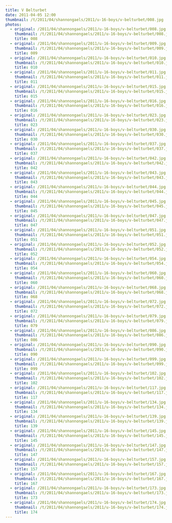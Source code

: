 ```yaml
---
title: V Belturbet
date: 2011-04-05 12:00
thumbnail: /t/2011/04/shannongaels/2011/u-16-boys/v-belturbet/008.jpg
photos:
  - original: /2011/04/shannongaels/2011/u-16-boys/v-belturbet/008.jpg
    thumbnail: /t/2011/04/shannongaels/2011/u-16-boys/v-belturbet/008.jpg
    title: 008
  - original: /2011/04/shannongaels/2011/u-16-boys/v-belturbet/009.jpg
    thumbnail: /t/2011/04/shannongaels/2011/u-16-boys/v-belturbet/009.jpg
    title: 009
  - original: /2011/04/shannongaels/2011/u-16-boys/v-belturbet/010.jpg
    thumbnail: /t/2011/04/shannongaels/2011/u-16-boys/v-belturbet/010.jpg
    title: 010
  - original: /2011/04/shannongaels/2011/u-16-boys/v-belturbet/011.jpg
    thumbnail: /t/2011/04/shannongaels/2011/u-16-boys/v-belturbet/011.jpg
    title: 011
  - original: /2011/04/shannongaels/2011/u-16-boys/v-belturbet/015.jpg
    thumbnail: /t/2011/04/shannongaels/2011/u-16-boys/v-belturbet/015.jpg
    title: 015
  - original: /2011/04/shannongaels/2011/u-16-boys/v-belturbet/016.jpg
    thumbnail: /t/2011/04/shannongaels/2011/u-16-boys/v-belturbet/016.jpg
    title: 016
  - original: /2011/04/shannongaels/2011/u-16-boys/v-belturbet/023.jpg
    thumbnail: /t/2011/04/shannongaels/2011/u-16-boys/v-belturbet/023.jpg
    title: 023
  - original: /2011/04/shannongaels/2011/u-16-boys/v-belturbet/030.jpg
    thumbnail: /t/2011/04/shannongaels/2011/u-16-boys/v-belturbet/030.jpg
    title: 030
  - original: /2011/04/shannongaels/2011/u-16-boys/v-belturbet/037.jpg
    thumbnail: /t/2011/04/shannongaels/2011/u-16-boys/v-belturbet/037.jpg
    title: 037
  - original: /2011/04/shannongaels/2011/u-16-boys/v-belturbet/042.jpg
    thumbnail: /t/2011/04/shannongaels/2011/u-16-boys/v-belturbet/042.jpg
    title: 042
  - original: /2011/04/shannongaels/2011/u-16-boys/v-belturbet/043.jpg
    thumbnail: /t/2011/04/shannongaels/2011/u-16-boys/v-belturbet/043.jpg
    title: 043
  - original: /2011/04/shannongaels/2011/u-16-boys/v-belturbet/044.jpg
    thumbnail: /t/2011/04/shannongaels/2011/u-16-boys/v-belturbet/044.jpg
    title: 044
  - original: /2011/04/shannongaels/2011/u-16-boys/v-belturbet/045.jpg
    thumbnail: /t/2011/04/shannongaels/2011/u-16-boys/v-belturbet/045.jpg
    title: 045
  - original: /2011/04/shannongaels/2011/u-16-boys/v-belturbet/047.jpg
    thumbnail: /t/2011/04/shannongaels/2011/u-16-boys/v-belturbet/047.jpg
    title: 047
  - original: /2011/04/shannongaels/2011/u-16-boys/v-belturbet/051.jpg
    thumbnail: /t/2011/04/shannongaels/2011/u-16-boys/v-belturbet/051.jpg
    title: 051
  - original: /2011/04/shannongaels/2011/u-16-boys/v-belturbet/052.jpg
    thumbnail: /t/2011/04/shannongaels/2011/u-16-boys/v-belturbet/052.jpg
    title: 052
  - original: /2011/04/shannongaels/2011/u-16-boys/v-belturbet/054.jpg
    thumbnail: /t/2011/04/shannongaels/2011/u-16-boys/v-belturbet/054.jpg
    title: 054
  - original: /2011/04/shannongaels/2011/u-16-boys/v-belturbet/060.jpg
    thumbnail: /t/2011/04/shannongaels/2011/u-16-boys/v-belturbet/060.jpg
    title: 060
  - original: /2011/04/shannongaels/2011/u-16-boys/v-belturbet/068.jpg
    thumbnail: /t/2011/04/shannongaels/2011/u-16-boys/v-belturbet/068.jpg
    title: 068
  - original: /2011/04/shannongaels/2011/u-16-boys/v-belturbet/072.jpg
    thumbnail: /t/2011/04/shannongaels/2011/u-16-boys/v-belturbet/072.jpg
    title: 072
  - original: /2011/04/shannongaels/2011/u-16-boys/v-belturbet/079.jpg
    thumbnail: /t/2011/04/shannongaels/2011/u-16-boys/v-belturbet/079.jpg
    title: 079
  - original: /2011/04/shannongaels/2011/u-16-boys/v-belturbet/086.jpg
    thumbnail: /t/2011/04/shannongaels/2011/u-16-boys/v-belturbet/086.jpg
    title: 086
  - original: /2011/04/shannongaels/2011/u-16-boys/v-belturbet/090.jpg
    thumbnail: /t/2011/04/shannongaels/2011/u-16-boys/v-belturbet/090.jpg
    title: 090
  - original: /2011/04/shannongaels/2011/u-16-boys/v-belturbet/099.jpg
    thumbnail: /t/2011/04/shannongaels/2011/u-16-boys/v-belturbet/099.jpg
    title: 099
  - original: /2011/04/shannongaels/2011/u-16-boys/v-belturbet/102.jpg
    thumbnail: /t/2011/04/shannongaels/2011/u-16-boys/v-belturbet/102.jpg
    title: 102
  - original: /2011/04/shannongaels/2011/u-16-boys/v-belturbet/117.jpg
    thumbnail: /t/2011/04/shannongaels/2011/u-16-boys/v-belturbet/117.jpg
    title: 117
  - original: /2011/04/shannongaels/2011/u-16-boys/v-belturbet/134.jpg
    thumbnail: /t/2011/04/shannongaels/2011/u-16-boys/v-belturbet/134.jpg
    title: 134
  - original: /2011/04/shannongaels/2011/u-16-boys/v-belturbet/139.jpg
    thumbnail: /t/2011/04/shannongaels/2011/u-16-boys/v-belturbet/139.jpg
    title: 139
  - original: /2011/04/shannongaels/2011/u-16-boys/v-belturbet/145.jpg
    thumbnail: /t/2011/04/shannongaels/2011/u-16-boys/v-belturbet/145.jpg
    title: 145
  - original: /2011/04/shannongaels/2011/u-16-boys/v-belturbet/147.jpg
    thumbnail: /t/2011/04/shannongaels/2011/u-16-boys/v-belturbet/147.jpg
    title: 147
  - original: /2011/04/shannongaels/2011/u-16-boys/v-belturbet/157.jpg
    thumbnail: /t/2011/04/shannongaels/2011/u-16-boys/v-belturbet/157.jpg
    title: 157
  - original: /2011/04/shannongaels/2011/u-16-boys/v-belturbet/167.jpg
    thumbnail: /t/2011/04/shannongaels/2011/u-16-boys/v-belturbet/167.jpg
    title: 167
  - original: /2011/04/shannongaels/2011/u-16-boys/v-belturbet/173.jpg
    thumbnail: /t/2011/04/shannongaels/2011/u-16-boys/v-belturbet/173.jpg
    title: 173
  - original: /2011/04/shannongaels/2011/u-16-boys/v-belturbet/174.jpg
    thumbnail: /t/2011/04/shannongaels/2011/u-16-boys/v-belturbet/174.jpg
    title: 174
---
```

